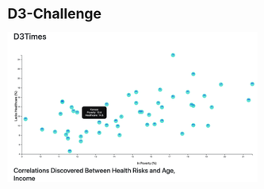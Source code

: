 # D3-Challenge

<img src="https://github.com/dmhitt/D3-Challenge/blob/main/D3_data_journalism/assets/images/image2.png"/>
